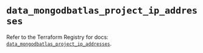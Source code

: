 # `data_mongodbatlas_project_ip_addresses`

Refer to the Terraform Registry for docs: [`data_mongodbatlas_project_ip_addresses`](https://registry.terraform.io/providers/mongodb/mongodbatlas/1.27.0/docs/data-sources/project_ip_addresses).
